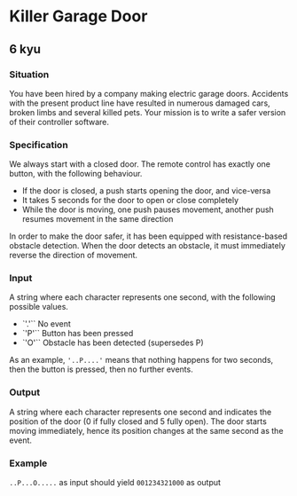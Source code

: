 # Killer Garage Door
## 6 kyu

### Situation

You have been hired by a company making electric garage doors. Accidents with the present product line have resulted in numerous damaged cars, broken limbs and several killed pets. Your mission is to write a safer version of their controller software.

### Specification

We always start with a closed door. The remote control has exactly one button, with the following behaviour.

- If the door is closed, a push starts opening the door, and vice-versa
- It takes 5 seconds for the door to open or close completely
- While the door is moving, one push pauses movement, another push resumes movement in the same direction

In order to make the door safer, it has been equipped with resistance-based obstacle detection. When the door detects an obstacle, it must immediately reverse the direction of movement.

### Input

A string where each character represents one second, with the following possible values.

- `'.'`` No event
- `'P'`` Button has been pressed
- `'O'`` Obstacle has been detected (supersedes P)

As an example, `'..P....'` means that nothing happens for two seconds, then the button is pressed, then no further events.

### Output

A string where each character represents one second and indicates the position of the door (0 if fully closed and 5 fully open). The door starts moving immediately, hence its position changes at the same second as the event.

### Example

`..P...O.....` as input should yield `001234321000` as output

